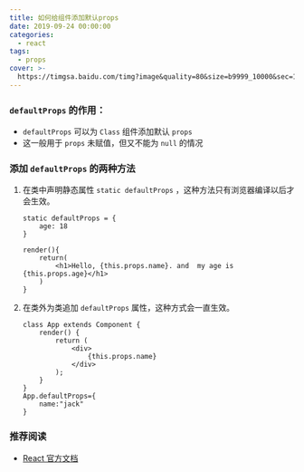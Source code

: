 ```yaml
---
title: 如何给组件添加默认props
date: 2019-09-24 00:00:00
categories:
  - react
tags:
  - props
cover: >-
  https://timgsa.baidu.com/timg?image&quality=80&size=b9999_10000&sec=1570615514153&di=6f99e51380c6212468e4565b6321a633&imgtype=0&src=http%3A%2F%2Fpic4.zhimg.com%2Fv2-38bdac71902e51febd1ab576a32c0616_1200x500.jpg
---
```


### `defaultProps` 的作用：

- `defaultProps` 可以为 `Class` 组件添加默认 `props`
- 这一般用于 `props` 未赋值，但又不能为 `null` 的情况

### 添加 `defaultProps` 的两种方法

1. 在类中声明静态属性 `static defaultProps` ，这种方法只有浏览器编译以后才会生效。

    ```
    static defaultProps = {
        age: 18
    }
    
    render(){
        return(
            <h1>Hello, {this.props.name}. and  my age is {this.props.age}</h1>
        )
    }

    ```

2. 在类外为类追加 `defaultProps` 属性，这种方式会一直生效。
    ```
    class App extends Component {
        render() {
            return (
                <div>
                    {this.props.name}
                </div>
            );
        } 
    }
    App.defaultProps={
        name:"jack"
    }
    ```

### 推荐阅读
- [React 官方文档](https://zh-hans.reactjs.org/docs/react-component.html#defaultprops)
